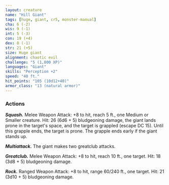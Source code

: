 ```yaml
---
layout: creature
name: "Hill Giant"
tags: [huge, giant, cr5, monster-manual]
cha: 6 (-2)
wis: 9 (-1)
int: 5 (-3)
con: 19 (+4)
dex: 8 (-1)
str: 21 (+5)
size: Huge giant
alignment: chaotic evil
challenge: "5 (1,800 XP)"
languages: "Giant"
skills: "Perception +2"
speed: "40 ft."
hit_points: "105 (10d12+40)"
armor_class: "13 (natural armor)"
---
```


### Actions

***Squash.*** Melee Weapon Attack: +8 to hit, reach 5 ft., one Medium or Smaller creature. Hit: 26 (6d6 + 5) bludgeoning damage, the giant lands prone in the target's space, and the target is grappled (escape DC 15). Until this grapple ends, the target is prone. The grapple ends early if the giant stands up.

***Multiattack.*** The giant makes two greatclub attacks.

***Greatclub.*** Melee Weapon Attack: +8 to hit, reach 10 ft., one target. Hit: 18 (3d8 + 5) bludgeoning damage.

***Rock.*** Ranged Weapon Attack: +8 to hit, range 60/240 ft., one target. Hit: 21 (3d10 + 5) bludgeoning damage.
